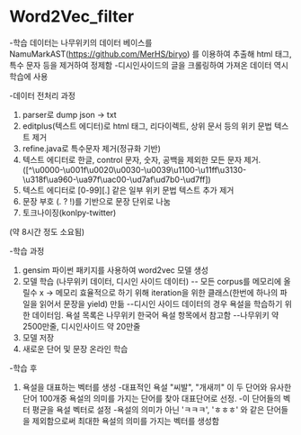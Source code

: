 # Word2Vec_filter

-학습 데이터는 나무위키의 데이터 베이스를 NamuMarkAST(https://github.com/MerHS/biryo) 를 이용하여 추출해 html 태그, 특수 문자 등을 제거하여 정제함
-디시인사이드의 글을 크롤링하여 가져온 데이터 역시 학습에 사용

-데이터 전처리 과정

1. parser로 dump json -> txt
2. editplus(텍스트 에디터)로 html 태그, 리다이렉트, 상위 문서 등의 위키 문법 텍스트 제거
4. refine.java로 특수문자 제거(정규화 기반)
5. 텍스트 에디터로 한글, control 문자, 숫자, 공백을 제외한 모든 문자 제거. ([^\u0000-\u001f\u0020\u0030-\u0039\u1100-\u11ff\u3130-\u318f\ua960-\ua97f\uac00-\ud7af\ud7b0-\ud7ff])
5. 텍스트 에디터로 [0-99][.] 같은 일부 위키 문법 텍스트 추가 제거
6. 문장 부호 (. ? !)를 기반으로 문장 단위로 나눔
7. 토크나이징(konlpy-twitter)

(약 8시간 정도 소요됨)

-학습 과정
1. gensim 파이썬 패키지를 사용하여 word2vec 모델 생성
2. 모델 학습 (나무위키 데이터, 디시인 사이드 데이터) 
-- 모든 corpus를 메모리에 올릴수 x
-> 메모리 효율적으로 하기 위해 iteration을 위한 클래스(한번에 하나의 파일을 읽어서 문장을 yield) 만듦
--디시인 사이드 데이터의 경우 욕설을 학습하기 위한 데이터임. 욕설 목록은 나무위키 한국어 욕설 항목에서 참고함
--나무위키 약 2500만줄, 디시인사이드 약 20만줄
3. 모델 저장
4. 새로운 단어 및 문장 온라인 학습

-학습 후
1. 욕설을 대표하는 벡터를 생성
-대표적인 욕설 "씨발", "개새끼" 이 두 단어와 유사한 단어 100개중 욕설의 의미를 가지는 단어를 찾아 대표단어로 선정.
-이 단어들의 벡터 평균을 욕설 벡터로 설정
-욕설의 의미가 아닌 'ㅋㅋㅋ', 'ㅎㅎㅎ' 와 같은 단어들을 제외함으로써 최대한 욕설의 의미를 가지는 벡터를 생성함
